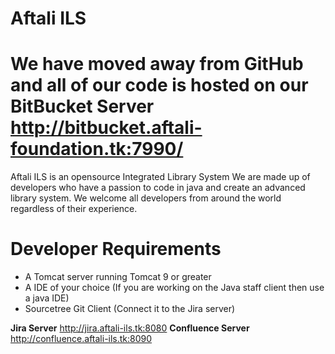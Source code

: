 # Aftali ILS
# We have moved away from GitHub and all of our code is hosted on our BitBucket Server http://bitbucket.aftali-foundation.tk:7990/
Aftali ILS is an opensource Integrated Library System
We are made up of developers who have a passion to code in java and create an advanced library system. We welcome all developers from around the world regardless of their experience.

# Developer Requirements

- A Tomcat server running Tomcat 9 or greater
- A IDE of your choice (If you are working on the Java staff client then use a java IDE)
- Sourcetree Git Client (Connect it to the Jira server)

**Jira Server** http://jira.aftali-ils.tk:8080
**Confluence Server** http://confluence.aftali-ils.tk:8090
